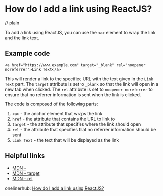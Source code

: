 # How do I add a link using ReactJS?
// plain

To add a link using ReactJS, you can use the `<a>` element to wrap the link and the link text.

## Example code

```
<a href="https://www.example.com" target="_blank" rel="noopener noreferrer">Link Text</a>
```

This will render a link to the specified URL with the text given in the `Link Text` part. The `target` attribute is set to `_blank` so that the link will open in a new tab when clicked. The `rel` attribute is set to `noopener noreferrer` to ensure that no referrer information is sent when the link is clicked.

The code is composed of the following parts:

1. `<a>` - the anchor element that wraps the link
2. `href` - the attribute that contains the URL to link to
3. `target` - the attribute that specifies where the link should open
4. `rel` - the attribute that specifies that no referrer information should be sent
5. `Link Text` - the text that will be displayed as the link

## Helpful links
- [MDN - <a>](https://developer.mozilla.org/en-US/docs/Web/HTML/Element/a)
- [MDN - target](https://developer.mozilla.org/en-US/docs/Web/HTML/Element/a#attr-target)
- [MDN - rel](https://developer.mozilla.org/en-US/docs/Web/HTML/Link_types#Noopener)

onelinerhub: [How do I add a link using ReactJS?](https://onelinerhub.com/reactjs/how-do-i-add-a-link-using-reactjs)